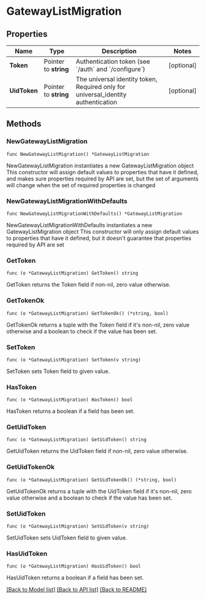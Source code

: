 # GatewayListMigration

## Properties

Name | Type | Description | Notes
------------ | ------------- | ------------- | -------------
**Token** | Pointer to **string** | Authentication token (see &#x60;/auth&#x60; and &#x60;/configure&#x60;) | [optional] 
**UidToken** | Pointer to **string** | The universal identity token, Required only for universal_identity authentication | [optional] 

## Methods

### NewGatewayListMigration

`func NewGatewayListMigration() *GatewayListMigration`

NewGatewayListMigration instantiates a new GatewayListMigration object
This constructor will assign default values to properties that have it defined,
and makes sure properties required by API are set, but the set of arguments
will change when the set of required properties is changed

### NewGatewayListMigrationWithDefaults

`func NewGatewayListMigrationWithDefaults() *GatewayListMigration`

NewGatewayListMigrationWithDefaults instantiates a new GatewayListMigration object
This constructor will only assign default values to properties that have it defined,
but it doesn't guarantee that properties required by API are set

### GetToken

`func (o *GatewayListMigration) GetToken() string`

GetToken returns the Token field if non-nil, zero value otherwise.

### GetTokenOk

`func (o *GatewayListMigration) GetTokenOk() (*string, bool)`

GetTokenOk returns a tuple with the Token field if it's non-nil, zero value otherwise
and a boolean to check if the value has been set.

### SetToken

`func (o *GatewayListMigration) SetToken(v string)`

SetToken sets Token field to given value.

### HasToken

`func (o *GatewayListMigration) HasToken() bool`

HasToken returns a boolean if a field has been set.

### GetUidToken

`func (o *GatewayListMigration) GetUidToken() string`

GetUidToken returns the UidToken field if non-nil, zero value otherwise.

### GetUidTokenOk

`func (o *GatewayListMigration) GetUidTokenOk() (*string, bool)`

GetUidTokenOk returns a tuple with the UidToken field if it's non-nil, zero value otherwise
and a boolean to check if the value has been set.

### SetUidToken

`func (o *GatewayListMigration) SetUidToken(v string)`

SetUidToken sets UidToken field to given value.

### HasUidToken

`func (o *GatewayListMigration) HasUidToken() bool`

HasUidToken returns a boolean if a field has been set.


[[Back to Model list]](../README.md#documentation-for-models) [[Back to API list]](../README.md#documentation-for-api-endpoints) [[Back to README]](../README.md)


